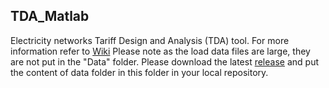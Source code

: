 ## TDA_Matlab
Electricity networks Tariff Design and Analysis (TDA) tool. 
For more information refer to [Wiki](https://github.com/UNSW-CEEM/TDA_Matlab/wiki)
Please note as the load data files are large, they are not put in the "Data" folder. Please download the latest [release](https://github.com/UNSW-CEEM/TDA_Matlab/releases) and put the content of data folder in this folder in your local repository.
